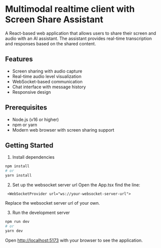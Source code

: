 # Multimodal realtime client with Screen Share Assistant

A React-based web application that allows users to share their screen and audio with an AI assistant. The assistant provides real-time transcription and responses based on the shared content.

## Features

- Screen sharing with audio capture
- Real-time audio level visualization
- WebSocket-based communication
- Chat interface with message history
- Responsive design

## Prerequisites

- Node.js (v16 or higher)
- npm or yarn
- Modern web browser with screen sharing support

## Getting Started

1. Install dependencies
```bash
npm install
# or
yarn install
```

2. Set up the websocket server url
Open the App.tsx
find the line:
```
 <WebSocketProvider url="ws://your-websocket-server-url">
```
Replace the websocket server url of your own.

3. Run the development server
```bash
npm run dev
# or
yarn dev
```

Open [http://localhost:5173](http://localhost:5173) with your browser to see the application.